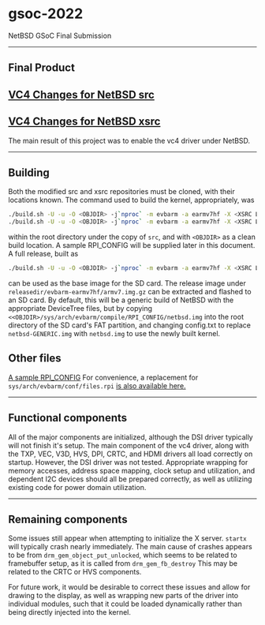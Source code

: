 # gsoc-2022
NetBSD GSoC Final Submission
___

## Final Product

## [VC4 Changes for NetBSD src](https://github.com/bSchnepp/src/tree/vc4)
## [VC4 Changes for NetBSD xsrc](https://github.com/bSchnepp/xsrc/tree/vc4)

The main result of this project was to enable the vc4 driver under NetBSD.
___

## Building
Both the modified src and xsrc repositories must be cloned, with their locations
known. The command used to build the kernel, appropriately, was
```sh
./build.sh -U -u -O <OBJDIR> -j`nproc` -m evbarm -a earmv7hf -X <XSRC LOCATION> -x tools
./build.sh -U -u -O <OBJDIR> -j`nproc` -m evbarm -a earmv7hf -X <XSRC LOCATION> -x kernel=<RPI CONFIG LOCATION>
```
within the root directory under the copy of `src`, and with `<OBJDIR>` as a clean build location. A sample RPI_CONFIG will be supplied later in this document.
<br/>
A full release, built as 
```sh
./build.sh -U -u -O <OBJDIR> -j`nproc` -m evbarm -a earmv7hf -X <XSRC LOCATION> -x release
```
can be used as the base image for the SD card. The release image under `releasedir/evbarm-earmv7hf/armv7.img.gz` can be extracted and flashed to an SD card. 
By default, this will be a generic build of NetBSD with the appropriate DeviceTree files, but by copying `<<OBJDIR>/sys/arch/evbarm/compile/RPI_CONFIG/netbsd.img` into the root directory of the SD card's FAT partition, and changing config.txt to
replace `netbsd-GENERIC.img` with `netbsd.img` to use the newly built kernel.

## Other files
[A sample RPI_CONFIG](RPI_CONFIG)
For convenience, a replacement for `sys/arch/evbarm/conf/files.rpi` [is also available here.](files.rpi)
___
 
## Functional components
All of the major components are initialized, although the DSI driver typically will not finish it's setup. The main component of the vc4 driver, along with the TXP, VEC, V3D, HVS, DPI, CRTC, and HDMI drivers all load correctly on startup. However, the DSI driver was not tested.
Appropriate wrapping for memory accesses, address space mapping, clock setup and utilization, and dependent I2C devices should all be prepared correctly, as well as utilizing existing code for power domain utilization.

___
 
## Remaining components
Some issues still appear when attempting to initialize the X server. `startx` will typically crash nearly immediately. The main cause of crashes appears to be from `drm_gem_object_put_unlocked`, which seems to be related to framebuffer setup, as it is called from `drm_gem_fb_destroy` This may be related to the CRTC or HVS components.

For future work, it would be desirable to correct these issues and allow for drawing to the display, as well as wrapping new parts of the driver into individual modules, such that it could be loaded dynamically rather than being directly injected into the kernel.



